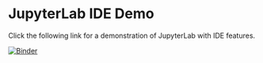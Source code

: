 # JupyterLab IDE Demo

Click the following link for a demonstration of JupyterLab with IDE features.

[![Binder](https://mybinder.org/badge_logo.svg)](https://mybinder.org/v2/gh/blink1073/jupyter-ide-demo/releases/tag/v0.1/?urlpath=/lab/tree/index.ipynb)
